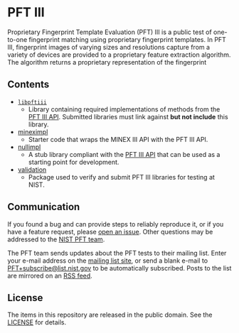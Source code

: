PFT III
=======

Proprietary Fingerprint Template Evaluation (PFT) III is a public test of
one-to-one fingerprint matching using proprietary fingerprint templates. In
PFT III, fingerprint images of varying sizes and resolutions capture from a
variety of devices are provided to a proprietary feature extraction algorithm.
The algorithm returns a proprietary representation of the fingerprint

Contents
--------
- [`libpftiii`]
   - Library containing required implementations of methods from the
     [PFT III API]. Submitted libraries must link against **but not include**
     this library.
- [mineximpl]
   - Starter code that wraps the MINEX III API with the PFT III API.
- [nullimpl]
   - A stub library compliant with the [PFT III API] that can be used as a
     starting point for development.
- [validation]
   - Package used to verify and submit PFT III libraries for testing at NIST.

Communication
-------------
If you found a bug and can provide steps to reliably reproduce it, or if you
have a feature request, please [open an issue]. Other questions may be addressed
to the [NIST PFT team].

The PFT team sends updates about the PFT tests to their mailing list. Enter your
e-mail address on the [mailing list site], or send a blank e-mail to
PFT+subscribe@list.nist.gov to be automatically subscribed. Posts to the list
are mirrored on an [RSS feed].

License
-------
The items in this repository are released in the public domain. See the
[LICENSE] for details.

[validation]: https://github.com/usnistgov/pft/blob/master/pftiii/validation/
[`libpftiii`]: https://github.com/usnistgov/pft/blob/master/pftiii/validation/libpftiii
[nullimpl]: https://github.com/usnistgov/pft/tree/master/pftiii/nullimpl
[mineximpl]: https://github.com/usnistgov/pft/tree/master/pftiii/mineximpl
[PFT III API]: https://pages.nist.gov/pft/doc/pftiii/api
[open an issue]: https://github.com/usnistgov/pft/issues
[mailing list site]: https://groups.google.com/a/list.nist.gov/forum/#!forum/pft/join
[RSS feed]: https://groups.google.com/a/list.nist.gov/forum/feed/pft/msgs/rss.xml
[LICENSE]: https://github.com/usnistgov/pft/blob/master/LICENSE.md
[NIST PFT team]: mailto:pft@nist.gov
